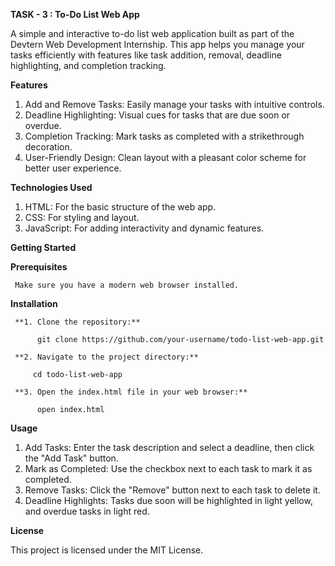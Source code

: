 **TASK - 3 : To-Do List Web App**

A simple and interactive to-do list web application built as part of the Devtern Web Development Internship. This app helps you manage your tasks efficiently with features like task addition, removal, deadline highlighting, and completion tracking.

**Features**

1. Add and Remove Tasks: Easily manage your tasks with intuitive controls.
2. Deadline Highlighting: Visual cues for tasks that are due soon or overdue.
3. Completion Tracking: Mark tasks as completed with a strikethrough decoration.
4. User-Friendly Design: Clean layout with a pleasant color scheme for better user experience.
   
**Technologies Used**

1. HTML: For the basic structure of the web app.
2. CSS: For styling and layout.
3. JavaScript: For adding interactivity and dynamic features.

**Getting Started**

   **Prerequisites**
   
     Make sure you have a modern web browser installed.

   **Installation**
   
     **1. Clone the repository:**
     
          git clone https://github.com/your-username/todo-list-web-app.git

     **2. Navigate to the project directory:**
         
         cd todo-list-web-app
         
     **3. Open the index.html file in your web browser:**

          open index.html
          
**Usage**

1. Add Tasks: Enter the task description and select a deadline, then click the "Add Task" button.
2. Mark as Completed: Use the checkbox next to each task to mark it as completed.
3. Remove Tasks: Click the "Remove" button next to each task to delete it.
4. Deadline Highlights: Tasks due soon will be highlighted in light yellow, and overdue tasks in light red.
   
**License**

This project is licensed under the MIT License.
